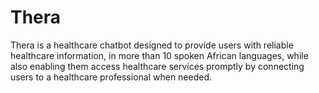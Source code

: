 # Thera

Thera is a healthcare chatbot designed to provide users with reliable healthcare information, in more than 10 spoken African languages, while also enabling them access healthcare services promptly by connecting users to a healthcare professional when needed.
